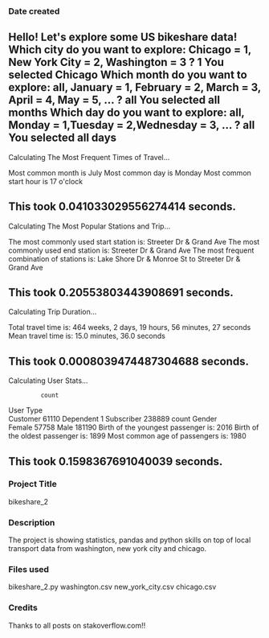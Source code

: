 ### Date created
Hello! Let's explore some US bikeshare data!
Which city do you want to explore: Chicago = 1, New York City = 2, Washington = 3 ?
1
You selected Chicago
Which month do you want to explore: all, January = 1, February = 2, March = 3, April = 4, May = 5, ... ?
all
You selected all months
Which day do you want to explore: all, Monday = 1,Tuesday = 2,Wednesday = 3, ... ?
all
You selected all days
----------------------------------------

Calculating The Most Frequent Times of Travel...

Most common month is July
Most common day is Monday
Most common start hour is 17 o'clock

This took 0.041033029556274414 seconds.
----------------------------------------

Calculating The Most Popular Stations and Trip...

The most commonly used start station is: Streeter Dr & Grand Ave
The most commonly used end station is: Streeter Dr & Grand Ave
The most frequent combination of stations is: Lake Shore Dr & Monroe St to Streeter Dr & Grand Ave

This took 0.20553803443908691 seconds.
----------------------------------------

Calculating Trip Duration...

Total travel time is: 464 weeks, 2 days, 19 hours, 56 minutes, 27 seconds
Mean travel time is: 15.0 minutes, 36.0 seconds

This took 0.0008039474487304688 seconds.
----------------------------------------

Calculating User Stats...

             count
User Type         
Customer     61110
Dependent        1
Subscriber  238889
         count
Gender        
Female   57758
Male    181190
Birth of the youngest passenger is: 2016
Birth of the oldest passenger is: 1899
Most common age of passengers is: 1980

This took 0.1598367691040039 seconds.
----------------------------------------

### Project Title
bikeshare_2

### Description
The project is showing statistics, pandas and python skills on top of local transport data from washington, new york city and chicago.

### Files used
bikeshare_2.py
washington.csv
new_york_city.csv
chicago.csv

### Credits
Thanks to all posts on stakoverflow.com!!
